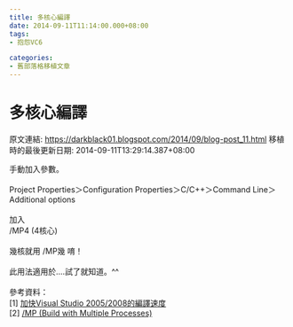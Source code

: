 ```yaml
---
title: 多核心編譯
date: 2014-09-11T11:14:00.000+08:00
tags: 
- 抱怨VC6

categories:
- 舊部落格移植文章
---
```


# 多核心編譯

原文連結: https://darkblack01.blogspot.com/2014/09/blog-post_11.html
移植時的最後更新日期: 2014-09-11T13:29:14.387+08:00

手動加入參數。<br /><br />Project Properties＞Configuration Properties＞C/C++＞Command Line＞Additional options<br /><br />加入<br />/MP4 (4核心)<br /><br />幾核就用 /MP幾 唷！<br /><br />此用法適用於....試了就知道。^^<br /><br />參考資料：<br />[1]&nbsp;<a href="http://samiscoding.blogspot.tw/2008/04/visual-studio-20052008.html" target="_blank">加快Visual Studio 2005/2008的編譯速度</a><br />[2]&nbsp;<a href="http://msdn.microsoft.com/en-us/library/bb385193.aspx" target="_blank">/MP (Build with Multiple Processes)</a>
